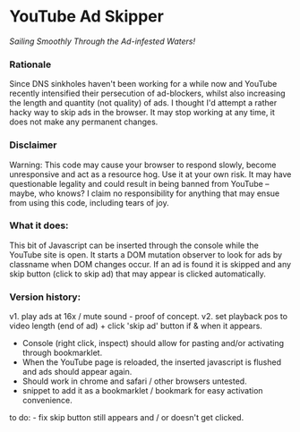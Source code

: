 # YouTube Ad Skipper 
*Sailing Smoothly Through the Ad-infested Waters!*

### Rationale 
Since DNS sinkholes haven't been working for a while now and YouTube recently intensified their persecution 
of ad-blockers, whilst also increasing the length and quantity (not quality) of ads. I thought I'd attempt a rather hacky way to skip ads in the browser. It may stop working at any time, it does not make any permanent changes.

### Disclaimer
Warning: This code may cause your browser to respond slowly, become unresponsive and act as a resource hog. Use it at your own risk. It may have questionable legality and could result in being banned from YouTube – maybe, who knows? I claim no responsibility for anything that may ensue from using this code, including tears of joy. 

### What it does: 
This bit of Javascript can be inserted through the console while the YouTube site is open.
It starts a DOM mutation observer to look for ads by classname when DOM changes occur. 
If an ad is found it is skipped and any skip button (click to skip ad) that may appear is clicked
automatically.  

### Version history:
v1. play ads at 16x / mute sound - proof of concept.
v2. set playback pos to video length (end of ad) + click 'skip ad' button if & when it appears.

- Console (right click, inspect) should allow for pasting and/or activating through bookmarklet.
- When the YouTube page is reloaded, the inserted javascript is flushed and ads should appear again.
- Should work in chrome and safari / other browsers untested. 
- snippet to add it as a bookmarklet / bookmark for easy activation convenience.

to do: - fix skip button still appears and / or doesn't get clicked.